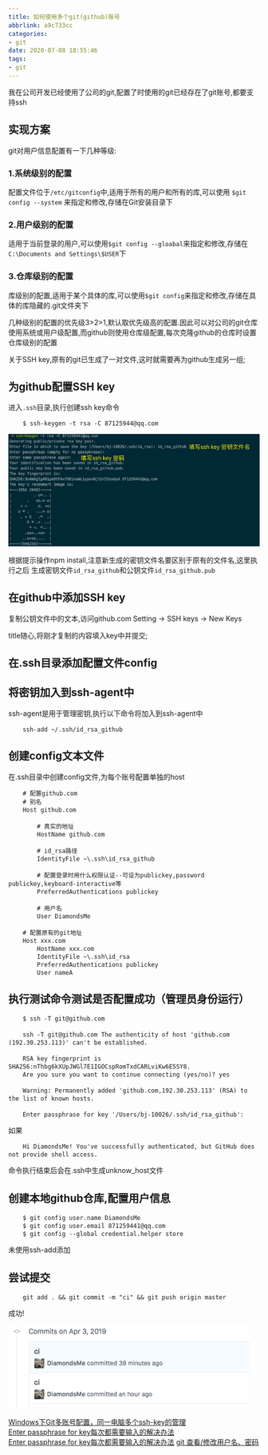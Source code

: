 ```yaml
---
title: 如何使用多个git(github)账号
abbrlink: a9c733cc
categories:
- git
date: 2020-07-08 18:55:46
tags:
- git
---
```


我在公司开发已经使用了公司的git,配置了时使用的git已经存在了git账号,都要支持ssh
## 实现方案

git对用户信息配置有一下几种等级:   
<!-- more -->

### 1.系统级别的配置
配置文件位于`/etc/gitconfig`中,适用于所有的用户和所有的库,可以使用 `$git config --system` 来指定和修改,存储在Git安装目录下
### 2.用户级别的配置
适用于当前登录的用户,可以使用`$git config --gloabal`来指定和修改,存储在`C:\Documents and Settings\$USER`下
### 3.仓库级别的配置
库级别的配置,适用于某个具体的库,可以使用`$git config`来指定和修改,存储在具体的库隐藏的.git文件夹下

几种级别的配置的优先级3>2>1,默认取优先级高的配置.因此可以对公司的git仓库使用系统或用户级配置,而github则使用仓库级配置,每次克隆github的仓库时设置仓库级别的配置

关于SSH key,原有的git已生成了一对文件,这时就需要再为github生成另一组;

## 为github配置SSH key 

进入`.ssh`目录,执行创建ssh key命令

```
    $ ssh-keygen -t rsa -C 87125944@qq.com
```

![生成密钥文件](https://raw.githubusercontent.com/DiamondsMe/source-base/master/_SOURCE_/images/a3b151b2d6a05eaa5e7b989846425ee255657ada.png "生成密钥文件")

根据提示操作npm install,注意新生成的密钥文件名要区别于原有的文件名,这里执行之后
生成密钥文件`id_rsa_github`和公钥文件`id_rsa_github.pub`

## 在github中添加SSH key

复制公钥文件中的文本,访问github.com Setting -> SSH keys -> New Keys

title随心,将刚才复制的内容填入key中并提交;

## 在.ssh目录添加配置文件config

## 将密钥加入到ssh-agent中

ssh-agent是用于管理密钥,执行以下命令将加入到ssh-agent中

```
    ssh-add ~/.ssh/id_rsa_github
```

## 创建config文本文件
在.ssh目录中创建config文件,为每个账号配置单独的host

```
    # 配置github.com
    # 别名 
    Host github.com      

        # 真实的地址
        HostName github.com   

        # id_rsa路径
        IdentityFile ~\.ssh\id_rsa_github

        # 配置登录时用什么权限认证--可设为publickey,password publickey,keyboard-interactive等
        PreferredAuthentications publickey

        # 用户名
        User DiamondsMe 

    # 配置原有的git地址
    Host xxx.com 
        HostName xxx.com 
        IdentityFile ~\.ssh\id_rsa
        PreferredAuthentications publickey
        User nameA 
```

## 执行测试命令测试是否配置成功（管理员身份运行）

```
    $ ssh -T git@github.com

    ssh -T git@github.com The authenticity of host 'github.com (192.30.253.113)' can't be established.

    RSA key fingerprint is SHA256:nThbg6kXUpJWGl7E1IGOCspRomTxdCARLviKw6E5SY8.
    Are you sure you want to continue connecting (yes/no)? yes

    Warning: Permanently added 'github.com,192.30.253.113' (RSA) to the list of known hosts.

    Enter passphrase for key '/Users/bj-10026/.ssh/id_rsa_github':
```

如果 

``` 
    Hi DiamondsMe! You've successfully authenticated, but GitHub does not provide shell access.
```

命令执行结束后会在.ssh中生成unknow_host文件

## 创建本地github仓库,配置用户信息

```
    $ git config user.name DiamondsMe
    $ git config user.email 871259441@qq.com
    $ git config --global credential.helper store
```

未使用ssh-add添加

## 尝试提交 

```
    git add . && git commit -m "ci" && git push origin master
```

成功!

![提交信息](https://raw.githubusercontent.com/DiamondsMe/source-base/master/_SOURCE_/images/7e422b820e41705a2358268fc0dc7ea006b399db.png "提交信息")

[Windows下Git多账号配置，同一电脑多个ssh-key的管理][1]   
[Enter passphrase for key每次都需要输入的解决办法][2]   
[Enter passphrase for key每次都需要输入的解决办法][3]
[git 查看/修改用户名、密码][4]



[1]: https://www.cnblogs.com/popfisher/p/5731232.html "Markdown"
[2]: https://www.jianshu.com/p/3d34cb3f4f0d "Markdown"
[3]: https://blog.csdn.net/superbfly/article/details/75287741 "markdown"
[4]: https://blog.csdn.net/ainuser/article/details/79166463 "Markdown" 


